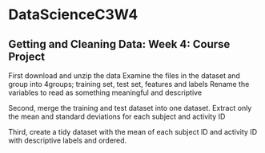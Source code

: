 # DataScienceC3W4

## Getting and Cleaning Data: Week 4: Course Project

First download and unzip the data
Examine the files in the dataset and group into 4groups; training set, test set, features and labels
Rename the variables to read as something meaningful and descriptive

Second, merge the training and test dataset into one dataset.
Extract only the mean and standard deviations for each subject and activity ID

Third, create a tidy dataset with the mean of each subject ID and activity ID with descriptive labels and ordered.

